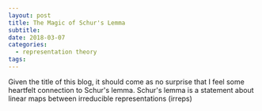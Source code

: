 ```yaml
---
layout: post
title: The Magic of Schur's Lemma
subtitle:
date: 2018-03-07
categories:
  - representation theory
tags:
---
```


Given the title of this blog, it should come as no surprise that I feel some heartfelt connection to Schur's lemma. Schur's lemma is a statement about linear maps between irreducible representations (irreps)
